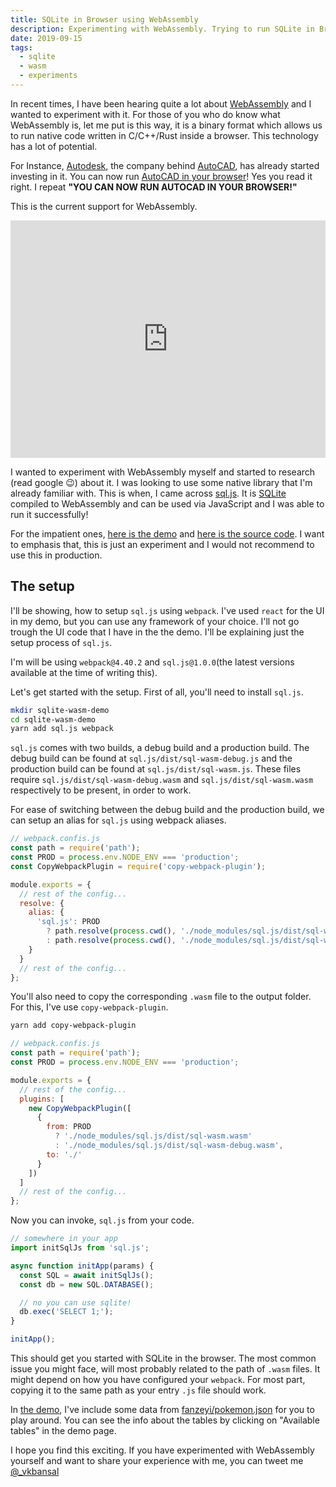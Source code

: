 ```yaml
---
title: SQLite in Browser using WebAssembly
description: Experimenting with WebAssembly. Trying to run SQLite in Browser.
date: 2019-09-15
tags:
  - sqlite
  - wasm
  - experiments
---
```


In recent times, I have been hearing quite a lot about [WebAssembly](https://webassembly.org/) and I wanted to experiment with it. For those of you who do know what WebAssembly is, let me put is this way, it is a binary format which allows us to run native code written in C/C++/Rust inside a browser. This technology has a lot of potential.

For Instance, [Autodesk](https://en.wikipedia.org/wiki/Autodesk), the company behind [AutoCAD](https://en.wikipedia.org/wiki/AutoCAD),
has already started investing in it. You can now run [AutoCAD in your browser](https://web.autocad.com/)!
Yes you read it right. I repeat **"YOU CAN NOW RUN AUTOCAD IN YOUR BROWSER!"**

This is the current support for WebAssembly.

<iframe src="https://caniuse.bitsofco.de/embed/index.html?feat=wasm&amp;periods=future_1,current,past_1,past_2&amp;accessible-colours=false" frameborder="0" width="100%" height="380px" kwframeid="9" sandbox="allow-scripts"></iframe>

I wanted to experiment with WebAssembly myself and started to research (read google 😉) about it.
I was looking to use some native library that I'm already familiar with. This is when, I came across [sql.js](https://github.com/kripken/sql.js/).
It is [SQLite](https://www.sqlite.org/index.html) compiled to WebAssembly and can be used via JavaScript
and I was able to run it successfully!

For the impatient ones, [here is the demo](https://vkbansal.github.io/sqlite-wasm-demo/) and [here is the source code](https://github.com/vkbansal/sqlite-wasm-demo).
I want to emphasis that, this is just an experiment and I would not recommend to use this in production.

## The setup

I'll be showing, how to setup `sql.js` using `webpack`. I've used `react` for the UI in my demo, but you
can use any framework of your choice. I'll not go trough the UI code that I have in the the demo.
I'll be explaining just the setup process of `sql.js`.

I'm will be using `webpack@4.40.2` and `sql.js@1.0.0`(the latest versions available at the time of writing this).

Let's get started with the setup. First of all, you'll need to install `sql.js`.

```bash
mkdir sqlite-wasm-demo
cd sqlite-wasm-demo
yarn add sql.js webpack
```

`sql.js` comes with two builds, a debug build and a production build. The debug build can be found
at `sql.js/dist/sql-wasm-debug.js` and the production build can be found at `sql.js/dist/sql-wasm.js`.
These files require `sql.js/dist/sql-wasm-debug.wasm` and `sql.js/dist/sql-wasm.wasm` respectively
to be present, in order to work.

For ease of switching between the debug build and the production build, we can setup an alias for `sql.js`
using webpack aliases.

```js
// webpack.confis.js
const path = require('path');
const PROD = process.env.NODE_ENV === 'production';
const CopyWebpackPlugin = require('copy-webpack-plugin');

module.exports = {
  // rest of the config...
  resolve: {
    alias: {
      'sql.js': PROD
        ? path.resolve(process.cwd(), './node_modules/sql.js/dist/sql-wasm.js')
        : path.resolve(process.cwd(), './node_modules/sql.js/dist/sql-wasm-debug.js')
    }
  }
  // rest of the config...
};
```

You'll also need to copy the corresponding `.wasm` file to the output folder. For this, I've use `copy-webpack-plugin`.

```bash
yarn add copy-webpack-plugin
```

```js
// webpack.confis.js
const path = require('path');
const PROD = process.env.NODE_ENV === 'production';

module.exports = {
  // rest of the config...
  plugins: [
    new CopyWebpackPlugin([
      {
        from: PROD
          ? './node_modules/sql.js/dist/sql-wasm.wasm'
          : './node_modules/sql.js/dist/sql-wasm-debug.wasm',
        to: './'
      }
    ])
  ]
  // rest of the config...
};
```

Now you can invoke, `sql.js` from your code.

```js
// somewhere in your app
import initSqlJs from 'sql.js';

async function initApp(params) {
  const SQL = await initSqlJs();
  const db = new SQL.DATABASE();

  // no you can use sqlite!
  db.exec('SELECT 1;');
}

initApp();
```

This should get you started with SQLite in the browser. The most common issue you might face, will most probably
related to the path of `.wasm` files. It might depend on how you have configured your `webpack`. For most part,
copying it to the same path as your entry `.js` file should work.

In [the demo](https://vkbansal.me/sqlite-wasm-demo/), I've include some data from [fanzeyi/pokemon.json](https://github.com/fanzeyi/pokemon.json)
for you to play around. You can see the info about the tables by clicking on "Available tables" in the demo page.

I hope you find this exciting. If you have experimented with WebAssembly yourself and want to share your experience with me,
you can tweet me [@\_vkbansal](https://twitter.com/_vkbansal)
